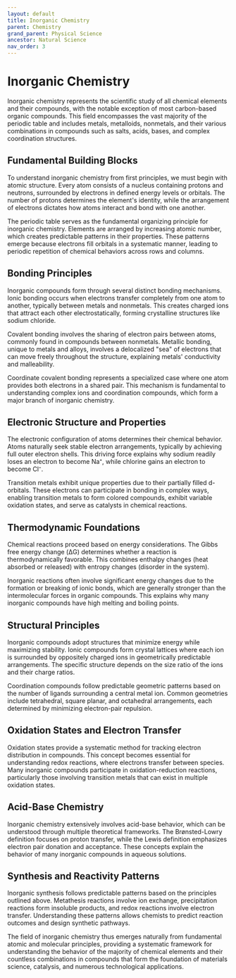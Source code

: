 ```yaml
---
layout: default
title: Inorganic Chemistry
parent: Chemistry
grand_parent: Physical Science
ancestor: Natural Science
nav_order: 3
---
```


# Inorganic Chemistry

Inorganic chemistry represents the scientific study of all chemical elements and their compounds, with the notable exception of most carbon-based organic compounds. This field encompasses the vast majority of the periodic table and includes metals, metalloids, nonmetals, and their various combinations in compounds such as salts, acids, bases, and complex coordination structures.

## Fundamental Building Blocks

To understand inorganic chemistry from first principles, we must begin with atomic structure. Every atom consists of a nucleus containing protons and neutrons, surrounded by electrons in defined energy levels or orbitals. The number of protons determines the element's identity, while the arrangement of electrons dictates how atoms interact and bond with one another.

The periodic table serves as the fundamental organizing principle for inorganic chemistry. Elements are arranged by increasing atomic number, which creates predictable patterns in their properties. These patterns emerge because electrons fill orbitals in a systematic manner, leading to periodic repetition of chemical behaviors across rows and columns.

## Bonding Principles

Inorganic compounds form through several distinct bonding mechanisms. Ionic bonding occurs when electrons transfer completely from one atom to another, typically between metals and nonmetals. This creates charged ions that attract each other electrostatically, forming crystalline structures like sodium chloride.

Covalent bonding involves the sharing of electron pairs between atoms, commonly found in compounds between nonmetals. Metallic bonding, unique to metals and alloys, involves a delocalized "sea" of electrons that can move freely throughout the structure, explaining metals' conductivity and malleability.

Coordinate covalent bonding represents a specialized case where one atom provides both electrons in a shared pair. This mechanism is fundamental to understanding complex ions and coordination compounds, which form a major branch of inorganic chemistry.

## Electronic Structure and Properties

The electronic configuration of atoms determines their chemical behavior. Atoms naturally seek stable electron arrangements, typically by achieving full outer electron shells. This driving force explains why sodium readily loses an electron to become Na⁺, while chlorine gains an electron to become Cl⁻.

Transition metals exhibit unique properties due to their partially filled d-orbitals. These electrons can participate in bonding in complex ways, enabling transition metals to form colored compounds, exhibit variable oxidation states, and serve as catalysts in chemical reactions.

## Thermodynamic Foundations

Chemical reactions proceed based on energy considerations. The Gibbs free energy change (ΔG) determines whether a reaction is thermodynamically favorable. This combines enthalpy changes (heat absorbed or released) with entropy changes (disorder in the system).

Inorganic reactions often involve significant energy changes due to the formation or breaking of ionic bonds, which are generally stronger than the intermolecular forces in organic compounds. This explains why many inorganic compounds have high melting and boiling points.

## Structural Principles

Inorganic compounds adopt structures that minimize energy while maximizing stability. Ionic compounds form crystal lattices where each ion is surrounded by oppositely charged ions in geometrically predictable arrangements. The specific structure depends on the size ratio of the ions and their charge ratios.

Coordination compounds follow predictable geometric patterns based on the number of ligands surrounding a central metal ion. Common geometries include tetrahedral, square planar, and octahedral arrangements, each determined by minimizing electron-pair repulsion.

## Oxidation States and Electron Transfer

Oxidation states provide a systematic method for tracking electron distribution in compounds. This concept becomes essential for understanding redox reactions, where electrons transfer between species. Many inorganic compounds participate in oxidation-reduction reactions, particularly those involving transition metals that can exist in multiple oxidation states.

## Acid-Base Chemistry

Inorganic chemistry extensively involves acid-base behavior, which can be understood through multiple theoretical frameworks. The Brønsted-Lowry definition focuses on proton transfer, while the Lewis definition emphasizes electron pair donation and acceptance. These concepts explain the behavior of many inorganic compounds in aqueous solutions.

## Synthesis and Reactivity Patterns

Inorganic synthesis follows predictable patterns based on the principles outlined above. Metathesis reactions involve ion exchange, precipitation reactions form insoluble products, and redox reactions involve electron transfer. Understanding these patterns allows chemists to predict reaction outcomes and design synthetic pathways.

The field of inorganic chemistry thus emerges naturally from fundamental atomic and molecular principles, providing a systematic framework for understanding the behavior of the majority of chemical elements and their countless combinations in compounds that form the foundation of materials science, catalysis, and numerous technological applications.

